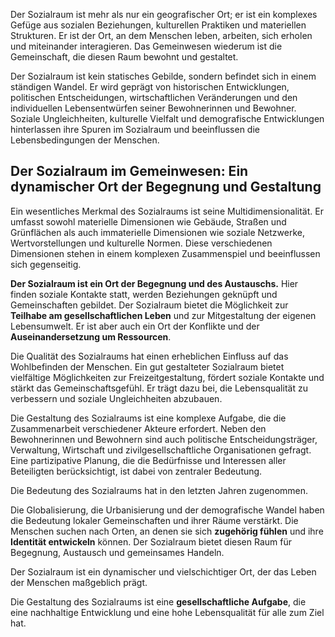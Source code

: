Der Sozialraum ist mehr als nur ein geografischer Ort; er ist ein komplexes Gefüge aus sozialen Beziehungen, kulturellen Praktiken und materiellen Strukturen. Er ist der Ort, an dem Menschen leben, arbeiten, sich erholen und miteinander interagieren. Das Gemeinwesen wiederum ist die Gemeinschaft, die diesen Raum bewohnt und gestaltet.

Der Sozialraum ist kein statisches Gebilde, sondern befindet sich in einem ständigen Wandel. Er wird geprägt von historischen Entwicklungen, politischen Entscheidungen, wirtschaftlichen Veränderungen und den individuellen Lebensentwürfen seiner Bewohnerinnen und Bewohner. Soziale Ungleichheiten, kulturelle Vielfalt und demografische Entwicklungen hinterlassen ihre Spuren im Sozialraum und beeinflussen die Lebensbedingungen der Menschen.

## Der Sozialraum im Gemeinwesen: Ein dynamischer Ort der Begegnung und Gestaltung

Ein wesentliches Merkmal des Sozialraums ist seine Multidimensionalität. Er umfasst sowohl materielle Dimensionen wie Gebäude, Straßen und Grünflächen als auch immaterielle Dimensionen wie soziale Netzwerke, Wertvorstellungen und kulturelle Normen. Diese verschiedenen Dimensionen stehen in einem komplexen Zusammenspiel und beeinflussen sich gegenseitig.

**Der Sozialraum ist ein Ort der Begegnung und des Austauschs.** Hier finden soziale Kontakte statt, werden Beziehungen geknüpft und Gemeinschaften gebildet. Der Sozialraum bietet die Möglichkeit zur **Teilhabe am gesellschaftlichen Leben** und zur Mitgestaltung der eigenen Lebensumwelt. Er ist aber auch ein Ort der Konflikte und der **Auseinandersetzung um Ressourcen**.

Die Qualität des Sozialraums hat einen erheblichen Einfluss auf das Wohlbefinden der Menschen. Ein gut gestalteter Sozialraum bietet vielfältige Möglichkeiten zur Freizeitgestaltung, fördert soziale Kontakte und stärkt das Gemeinschaftsgefühl. Er trägt dazu bei, die Lebensqualität zu verbessern und soziale Ungleichheiten abzubauen.

Die Gestaltung des Sozialraums ist eine komplexe Aufgabe, die die Zusammenarbeit verschiedener Akteure erfordert. Neben den Bewohnerinnen und Bewohnern sind auch politische Entscheidungsträger, Verwaltung, Wirtschaft und zivilgesellschaftliche Organisationen gefragt. Eine partizipative Planung, die die Bedürfnisse und Interessen aller Beteiligten berücksichtigt, ist dabei von zentraler Bedeutung.

Die Bedeutung des Sozialraums hat in den letzten Jahren zugenommen. 

Die Globalisierung, die Urbanisierung und der demografische Wandel haben die Bedeutung lokaler Gemeinschaften und ihrer Räume verstärkt. Die Menschen suchen nach Orten, an denen sie sich **zugehörig fühlen** und ihre **Identität entwickeln** können. Der Sozialraum bietet diesen Raum für Begegnung, Austausch und gemeinsames Handeln.

Der Sozialraum ist ein dynamischer und vielschichtiger Ort, der das Leben der Menschen maßgeblich prägt. 

Die Gestaltung des Sozialraums ist eine **gesellschaftliche Aufgabe**, die eine nachhaltige Entwicklung und eine hohe Lebensqualität für alle zum Ziel hat.

